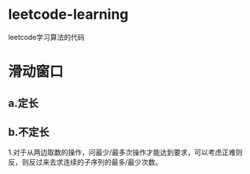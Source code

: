 # leetcode-learning
leetcode学习算法的代码
# 滑动窗口
##  a.定长
##  b.不定长
1.对于从两边取数的操作，问最少/最多次操作才能达到要求，可以考虑正难则反，则反过来去求连续的子序列的最多/最少次数。